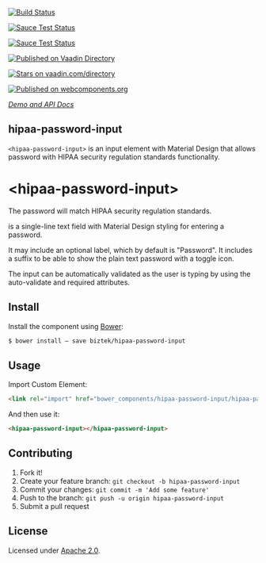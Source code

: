 [![Build Status](https://travis-ci.org/biztek/hipaa-password-input.svg?branch=master)](https://travis-ci.org/biztek/hipaa-password-input)

[![Sauce Test Status](https://saucelabs.com/buildstatus/biztek_opensource_sauce)](https://saucelabs.com/u/biztek_opensource_sauce)

[![Sauce Test Status](https://saucelabs.com/browser-matrix/biztek_opensource_sauce.svg)](https://saucelabs.com/u/biztek_opensource_sauce)

[![Published on Vaadin  Directory](https://img.shields.io/badge/Vaadin%20Directory-published-00b4f0.svg)](https://vaadin.com/directory/component/biztekhipaa-password-input)

[![Stars on vaadin.com/directory](https://img.shields.io/vaadin-directory/star/biztekhipaa-password-input.svg)](https://vaadin.com/directory/component/biztekhipaa-password-input)

[![Published on webcomponents.org](https://img.shields.io/badge/webcomponents.org-published-blue.svg)](https://www.webcomponents.org/element/biztek/hipaa-password-input)

_[Demo and API Docs](https://biztek.github.io/hipaa-password-input/components/hipaa-password-input/)_


## hipaa-password-input

`<hipaa-password-input>` is an input element with Material Design that allows password with HIPAA security regulation standards functionality.

# \<hipaa-password-input\>

The password will match HIPAA security regulation standards.

<hipaa-password-input> is a single-line text field with Material Design styling for entering a password.

It may include an optional label, which by default is "Password". It includes a suffix to be able to show the plain text password with a toggle icon.

<hipaa-password-input auto-validate></hipaa-password-input>
The input can be automatically validated as the user is typing by using the auto-validate and required attributes. 

## Install

Install the component using [Bower](http://bower.io/):

```sh
$ bower install — save biztek/hipaa-password-input
```

## Usage

Import Custom Element:

```html
<link rel="import" href="bower_components/hipaa-password-input/hipaa-password-input.html">
```

And then use it:

```html
<hipaa-password-input></hipaa-password-input>
```

## Contributing

1. Fork it!
2. Create your feature branch: `git checkout -b hipaa-password-input`
3. Commit your changes: `git commit -m 'Add some feature'`
4. Push to the branch: `git push -u origin hipaa-password-input`
5. Submit a pull request

## License

Licensed under [Apache 2.0](LICENSE).
